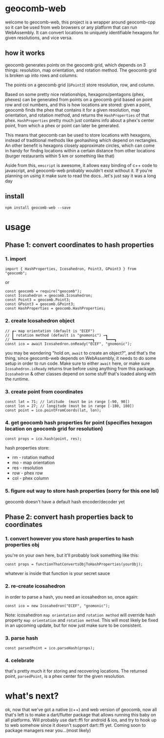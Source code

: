 # geocomb-web

welcome to geocomb-web, this project is a wrapper around geocomb-cpp so it can be used from web browsers or any platform that can run WebAssembly. It can convert locations to uniquiely identifiable hexagons for given resolutions, and vice versa.

## how it works
geocomb generates points on the geocomb grid, which depends on 3 things: resolution, map orientation, and rotation method. The geocomb grid is broken up into rows and columns.

The points on a geocomb grid (`GPoint3`) store resolution, row, and column.

Based on some pretty nice relationships, hexagons/pentagons (phex, phexes) can be generated from points on a geocomb grid based on point row and col numbers, and this is how locations are stored: given a point, geocomb finds the phex that contains it for a given resolution, map orientation, and rotation method, and returns the `HashProperties` of that phex. `HashProperties` pretty much just contains info about a phex's center point, from which a phex or point can later be generated.

This means that geocomb can be used to store locations with hexagons, instead of traditional methods like geohashing which depend on rectangles. An other benefit is hexagons closely approximate circles, which can come in handy for findng locations within a certain distance from other locations (burger restaurants within 5 km or something like that)

Aside from this, `emscript` is awesome, it allows easy binding of c++ code to javascript, and geocomb-web probably wouldn't exist without it. If you're planning on using it make sure to read the docs...let's just say it was a long day

## install

`npm install geocomb-web --save`

# usage

## Phase 1: convert coordinates to hash properties

### 1. import

```
import { HashProperties, Icosahedron, Point3, GPoint3 } from "geocomb";
```

or

```
const geocomb = require("geocomb");
const Icosahedron = geocomb.Icosahedron;
const Point3 = geocomb.Point3;
const GPoint3 = geocomb.GPoint3;
const HashProperties = geocomb.HashProperties;
```

### 2. create Icosahedron object
```
// ┏→ map orientation (default is "ECEF")
// ┃ rotation method (default is "gnomonic") ←┓
// ┗━━━━━━━━━━━━━━━━━━━━━━━━━━━━━━━━━━━━┓     ┗━━━┓
const ico = await Icosahedron.onReady("ECEF", "gnomonic");
```
you may be wondering "hold on, `await` to create an object?", and that's the thing, since geocomb-web depends on WebAssembly, it needs to do some setup in order to run code. Make sure to either `await` here, or make sure `Icosahedron.isReady` returns true before using anything from this package. `Icosahedron` & other classes depend on some stuff that's loaded along with the runtime.

### 3. create point from coordinates
```
const lat = 71; // latitude  (must be in range [-90, 90])
const lon = 27; // longitude (must be in range [-180, 180])
const point = ico.pointFromCoords(lat, lon);
```

### 4. get geocomb hash properties for point (specifies hexagon location on geocomb grid for resolution)

```
const props = ico.hash(point, res);
```

hash properties store:
- rm - rotation mathod
- mo - map orientation
- res - resolution
- row - phex row
- col - phex column

### 5. figure out way to store hash properties (sorry for this one lol)
geocomb doesn't have a default hash encoder/decoder yet

## Phase 2: convert hash properties back to coordinates

### 1. convert however you store hash properties to hash properties obj
you're on your own here, but it'll probably look something like this:

```
const props = functionThatConvertsObjToHashProperties(yourObj);
```

whatever is inside that function is your secret sauce

### 2. re-create icosahedron
in order to parse a hash, you need an icosahedron so, once again:

```
const ico = new Icosahedron("ECEF", "gnomonic");
```

Note: icosahedron `map orientation` and `rotation method` will override hash property `map orientation` and `rotation method`. This will most likely be fixed in an upcoming update, but for now just make sure to be consistent.

### 3. parse hash
```
const parsedPoint = ico.parseHash(props);
```

### 4. celebrate
that's pretty much it for storing and recovering locations. The returned point, `parsedPoint`, is a phex center for the given resolution.

# what's next?
ok, now that we've got a native (c++) and web version of geocomb, now all that's left is to make a dart/flutter package that allows running this baby on all platforms. Will probably use dart::ffi for android & ios, and try to hook up to web somehow since it doesn't support dart::ffi yet. Coming soon to package managers near you...(most likely)
